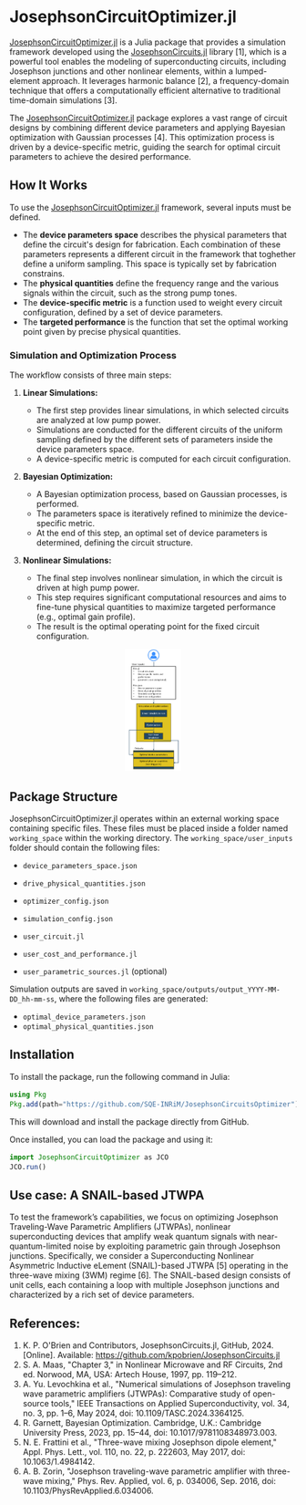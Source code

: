 # JosephsonCircuitOptimizer.jl

[JosephsonCircuitOptimizer.jl](https://github.com/SQE-INRiM/JosephsonCircuitsOptimizer) is a Julia package that provides a simulation framework developed using the [JosephsonCircuits.jl](https://github.com/kpobrien/JosephsonCircuits.jl) library [1], which is a powerful tool enables the modeling of superconducting circuits, including Josephson junctions and other nonlinear elements, within a lumped-element approach. It leverages harmonic balance [2], a frequency-domain technique that offers a computationally efficient alternative to traditional time-domain simulations [3].

The [JosephsonCircuitOptimizer.jl](https://github.com/SQE-INRiM/JosephsonCircuitsOptimizer) package explores a vast range of circuit designs by combining different device parameters and applying Bayesian optimization with Gaussian processes [4]. This optimization process is driven by a device-specific metric, guiding the search for optimal circuit parameters to achieve the desired performance.

## **How It Works**

To use the [JosephsonCircuitOptimizer.jl](https://github.com/SQE-INRiM/JosephsonCircuitsOptimizer) framework, several inputs must be defined. 
- The **device parameters space** describes the physical parameters that define the circuit's design for fabrication. Each combination of these parameters represents a different circuit in the framework that toghether define a uniform sampling. This space is typically set by fabrication constrains.
- The **physical quantities** define the frequency range and the various signals within the circuit, such as the strong pump tones.
- The **device-specific metric** is a function used to weight every circuit configuration, defined by a set of device parameters. 
- The **targeted performance** is the function that set the optimal working point given by precise physical quantities.

### **Simulation and Optimization Process**
The workflow consists of three main steps:

1. **Linear Simulations:**
   - The first step provides linear simulations, in which selected circuits are analyzed at low pump power.
   - Simulations are conducted for the different circuits of the uniform sampling defined by the different sets of parameters inside the device parameters space.
   - A device-specific metric is computed for each circuit configuration.

2. **Bayesian Optimization:**
   - A Bayesian optimization process, based on Gaussian processes, is performed.
   - The parameters space is iteratively refined to minimize the device-specific metric.
   - At the end of this step, an optimal set of device parameters is determined, defining the circuit structure.

3. **Nonlinear Simulations:**
   - The final step involves nonlinear simulation, in which the circuit is driven at high pump power.
   - This step requires significant computational resources and aims to fine-tune physical quantities to maximize targeted performance (e.g., optimal gain profile).
   - The result is the optimal operating point for the fixed circuit configuration.

<p align="center">
    <img src="images/framework.png", alt= "Framework scheme", width= "100">
</p>

## **Package Structure**

JosephsonCircuitOptimizer.jl operates within an external working space containing specific files. These files must be placed inside a folder named `working_space` within the working directory.
The `working_space/user_inputs` folder should contain the following files:

-  `device_parameters_space.json`
-  `drive_physical_quantities.json`
-  `optimizer_config.json`
-  `simulation_config.json`

-  `user_circuit.jl`
-  `user_cost_and_performance.jl`
-  `user_parametric_sources.jl` (optional)

Simulation outputs are saved in `working_space/outputs/output_YYYY-MM-DD_hh-mm-ss`, where the following files are generated:

- `optimal_device_parameters.json`
- `optimal_physical_quantities.json`


## **Installation**

To install the package, run the following command in Julia:

```julia
using Pkg
Pkg.add(path="https://github.com/SQE-INRiM/JosephsonCircuitsOptimizer")
```

This will download and install the package directly from GitHub.

Once installed, you can load the package and using it:

```julia
import JosephsonCircuitOptimizer as JCO 
JCO.run()
```



## **Use case: A SNAIL-based JTWPA**
To test the framework’s capabilities, we focus on optimizing Josephson Traveling-Wave Parametric Amplifiers (JTWPAs), nonlinear superconducting devices that amplify weak quantum signals with near-quantum-limited noise by exploiting parametric gain through Josephson junctions. Specifically, we consider a Superconducting Nonlinear Asymmetric Inductive eLement (SNAIL)-based JTWPA [5] operating in the three-wave mixing (3WM) regime [6]. The SNAIL-based design consists of unit cells, each containing a loop with multiple Josephson junctions and characterized by a rich set of device parameters.





## **References:**
1. K. P. O'Brien and Contributors, JosephsonCircuits.jl, GitHub, 2024. [Online]. Available: https://github.com/kpobrien/JosephsonCircuits.jl
2. S. A. Maas, "Chapter 3," in Nonlinear Microwave and RF Circuits, 2nd ed. Norwood, MA, USA: Artech House, 1997, pp. 119–212.
3. A. Yu. Levochkina et al., "Numerical simulations of Josephson traveling wave parametric amplifiers (JTWPAs): Comparative study of open-source tools," IEEE Transactions on Applied Superconductivity, vol. 34, no. 3, pp. 1–6, May 2024, doi: 10.1109/TASC.2024.3364125.
4. R. Garnett, Bayesian Optimization. Cambridge, U.K.: Cambridge University Press, 2023, pp. 15–44, doi: 10.1017/9781108348973.003.
5. N. E. Frattini et al., "Three-wave mixing Josephson dipole element," Appl. Phys. Lett., vol. 110, no. 22, p. 222603, May 2017, doi: 10.1063/1.4984142.
6. A. B. Zorin, "Josephson traveling-wave parametric amplifier with three-wave mixing," Phys. Rev. Applied, vol. 6, p. 034006, Sep. 2016, doi: 10.1103/PhysRevApplied.6.034006.